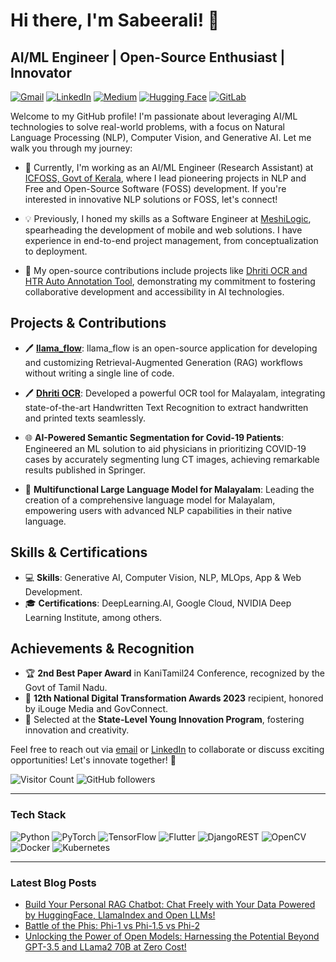 # Hi there, I'm Sabeerali! 👋
## AI/ML Engineer | Open-Source Enthusiast | Innovator

[![Gmail](https://img.shields.io/badge/Gmail-D14836?style=for-the-badge&logo=gmail&logoColor=white)](mailto:sabeerali.professional@gmail.com) 
[![LinkedIn](https://img.shields.io/badge/linkedin-%230077B5.svg?style=for-the-badge&logo=linkedin&logoColor=white)](https://www.linkedin.com/in/sabeeralikp) 
[![Medium](https://img.shields.io/badge/Medium-12100E?style=for-the-badge&logo=medium&logoColor=white)](https://sabeerali.medium.com) 
[![Hugging Face](https://img.shields.io/badge/Hugging%20Face-Profile-lightgreen?style=flat-square&logo=huggingface)](https://huggingface.co/Sabeerali)
[![GitLab](https://img.shields.io/badge/gitlab-%23181717.svg?style=for-the-badge&logo=gitlab&logoColor=white)](https://gitlab.com/sabeeralikp) 

Welcome to my GitHub profile! I'm passionate about leveraging AI/ML technologies to solve real-world problems, with a focus on Natural Language Processing (NLP), Computer Vision, and Generative AI. Let me walk you through my journey:

- 🚀 Currently, I'm working as an AI/ML Engineer (Research Assistant) at [ICFOSS, Govt of Kerala](https://icfoss.in/), where I lead pioneering projects in NLP and Free and Open-Source Software (FOSS) development. If you're interested in innovative NLP solutions or FOSS, let's connect!

- 💡 Previously, I honed my skills as a Software Engineer at [MeshiLogic](https://www.meshilogic.com/), spearheading the development of mobile and web solutions. I have experience in end-to-end project management, from conceptualization to deployment.

- 🔬 My open-source contributions include projects like [Dhriti OCR and HTR Auto Annotation Tool](https://gitlab.com/icfoss/Malayalam-Computing/malayalam-ocr-with-integrated-htr/), demonstrating my commitment to fostering collaborative development and accessibility in AI technologies.

## Projects & Contributions

- 🖊️ **[llama_flow](https://github.com/sabeeralikp/llama_flow)**: llama_flow is an open-source application for developing and customizing Retrieval-Augmented Generation (RAG) workflows without writing a single line of code.

- 🖊️ **[Dhriti OCR](https://gitlab.com/icfoss/Malayalam-Computing/malayalam-ocr-with-integrated-htr/)**: Developed a powerful OCR tool for Malayalam, integrating state-of-the-art Handwritten Text Recognition to extract handwritten and printed texts seamlessly.

- 🌐 **AI-Powered Semantic Segmentation for Covid-19 Patients**: Engineered an ML solution to aid physicians in prioritizing COVID-19 cases by accurately segmenting lung CT images, achieving remarkable results published in Springer.

- 📘 **Multifunctional Large Language Model for Malayalam**: Leading the creation of a comprehensive language model for Malayalam, empowering users with advanced NLP capabilities in their native language.

## Skills & Certifications

- 💻 **Skills**: Generative AI, Computer Vision, NLP, MLOps, App & Web Development.
- 🎓 **Certifications**: DeepLearning.AI, Google Cloud, NVIDIA Deep Learning Institute, among others.

## Achievements & Recognition

- 🏆 **2nd Best Paper Award** in KaniTamil24 Conference, recognized by the Govt of Tamil Nadu.
- 🌟 **12th National Digital Transformation Awards 2023** recipient, honored by iLouge Media and GovConnect.
- 🚀 Selected at the **State-Level Young Innovation Program**, fostering innovation and creativity.

Feel free to reach out via [email](mailto:sabeerali.professional@gmail.com) or [LinkedIn](https://www.linkedin.com/in/sabeeralikp) to collaborate or discuss exciting opportunities! Let's innovate together! 🌟

![Visitor Count](https://profile-counter.glitch.me/sabeeralikp/count.svg)
![GitHub followers](https://img.shields.io/github/followers/sabeeralikp?style=social)

---

### Tech Stack

![Python](https://img.shields.io/badge/python-3670A0?style=for-the-badge&logo=python&logoColor=ffdd54)
![PyTorch](https://img.shields.io/badge/PyTorch-%23EE4C2C.svg?style=for-the-badge&logo=PyTorch&logoColor=white)
![TensorFlow](https://img.shields.io/badge/TensorFlow-%23FF6F00.svg?style=for-the-badge&logo=TensorFlow&logoColor=white)
![Flutter](https://img.shields.io/badge/Flutter-%2302569B.svg?style=for-the-badge&logo=Flutter&logoColor=white)
![DjangoREST](https://img.shields.io/badge/DJANGO-REST-ff1709?style=for-the-badge&logo=django&logoColor=white&color=ff1709&labelColor=gray)
![OpenCV](https://img.shields.io/badge/opencv-%23white.svg?style=for-the-badge&logo=opencv&logoColor=white)
![Docker](https://img.shields.io/badge/docker-%230db7ed.svg?style=for-the-badge&logo=docker&logoColor=white)
![Kubernetes](https://img.shields.io/badge/kubernetes-%23326ce5.svg?style=for-the-badge&logo=kubernetes&logoColor=white)

---

### Latest Blog Posts

<!-- BLOG-POST-LIST:START -->
- [Build Your Personal RAG Chatbot: Chat Freely with Your Data Powered by HuggingFace, LlamaIndex and Open LLMs!](https://sabeerali.medium.com/build-your-personal-rag-chatbot-chat-freely-with-your-data-powered-by-llamaindex-and-open-llms-63eb8ad1a053)
- [Battle of the Phis: Phi-1 vs Phi-1.5 vs Phi-2](https://sabeerali.medium.com/battle-of-the-phis-phi-1-vs-phi-1-5-vs-phi-2-ba496c2e0857)
- [Unlocking the Power of Open Models: Harnessing the Potential Beyond GPT-3.5 and LLama2 70B at Zero Cost!](https://sabeerali.medium.com/unlocking-the-power-of-open-models-harnessing-the-potential-beyond-gpt-3-5-5f585d23c0cc)
<!-- BLOG-POST-LIST:END -->

<!-- ![Sabeerali KP's GitHub stats](https://github-readme-stats.vercel.app/api?username=sabeeralikp&show_icons=true&theme=radical) -->
